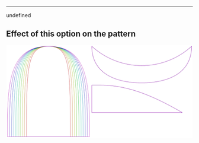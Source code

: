 ---

undefined


## Effect of this option on the pattern
![This image shows the effect of this option by superimposing several variants that have a different value for this option](holmes_earwidth_sample.svg "Effect of this option on the pattern")